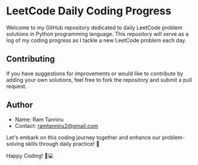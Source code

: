 # LeetCode Daily Coding Progress

Welcome to my GitHub repository dedicated to daily LeetCode problem solutions in Python programming language. This repository will serve as a log of my coding progress as I tackle a new LeetCode problem each day.

## Contributing

If you have suggestions for improvements or would like to contribute by adding your own solutions, feel free to fork the repository and submit a pull request.

## Author

- Name: Ram Tanniru
- Contact: [ramtanniru2@gmail.com](mailto:ramtanniru2@gmail.com)

Let's embark on this coding journey together and enhance our problem-solving skills through daily practice! 🚀

Happy Coding! 🐍💻

